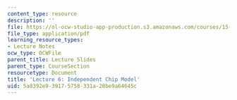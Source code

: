 ```yaml
---
content_type: resource
description: ''
file: https://ol-ocw-studio-app-production.s3.amazonaws.com/courses/15-s50-how-to-win-at-texas-holdem-poker-january-iap-2016/5a8392e939175758331a28be9a64645c_MIT15_S50IAP16_L6.pdf
file_type: application/pdf
learning_resource_types:
- Lecture Notes
ocw_type: OCWFile
parent_title: Lecture Slides
parent_type: CourseSection
resourcetype: Document
title: 'Lecture 6: Independent Chip Model'
uid: 5a8392e9-3917-5758-331a-28be9a64645c
---
```

